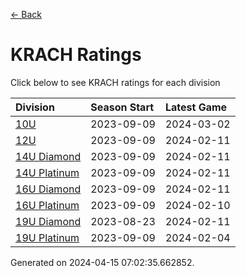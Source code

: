[<- Back](../readme.md)
# KRACH Ratings
Click below to see KRACH ratings for each division

| Division | Season Start | Latest Game |
| :-- | :-- | :-- |
| [10U](10U-ratings.md) | 2023-09-09 | 2024-03-02 |
| [12U](12U-ratings.md) | 2023-09-09 | 2024-02-11 |
| [14U Diamond](14U-Diamond-ratings.md) | 2023-09-09 | 2024-02-11 |
| [14U Platinum](14U-Platinum-ratings.md) | 2023-09-09 | 2024-02-11 |
| [16U Diamond](16U-Diamond-ratings.md) | 2023-09-09 | 2024-02-11 |
| [16U Platinum](16U-Platinum-ratings.md) | 2023-09-09 | 2024-02-10 |
| [19U Diamond](19U-Diamond-ratings.md) | 2023-08-23 | 2024-02-11 |
| [19U Platinum](19U-Platinum-ratings.md) | 2023-09-09 | 2024-02-04 |

Generated on 2024-04-15 07:02:35.662852.
